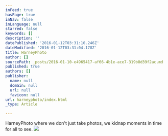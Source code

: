 ```yaml
---
inFeed: true
hasPage: true
inNav: false
inLanguage: null
starred: false
keywords: []
description: ''
datePublished: '2016-01-12T03:31:10.246Z'
dateModified: '2016-01-12T03:31:04.178Z'
title: HarneyPhoto
author: []
sourcePath: _posts/2016-01-10-e4965417-af66-4b1e-ace7-319b8d39f2ac.md
published: true
authors: []
publisher:
  name: null
  domain: null
  url: null
  favicon: null
url: harneyphoto/index.html
_type: Article

---
```

HarneyPhoto where we don't just take photos, we kidnap moments in time for all to see.
![](https://the-grid-user-content.s3-us-west-2.amazonaws.com/d5ffb70b-373c-4da4-a911-615d39836db4.jpg)